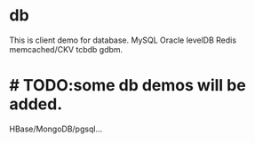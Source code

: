 # db
This is client demo for database. MySQL Oracle levelDB Redis memcached/CKV tcbdb gdbm.

# # TODO:some db demos will be added.
HBase/MongoDB/pgsql...
